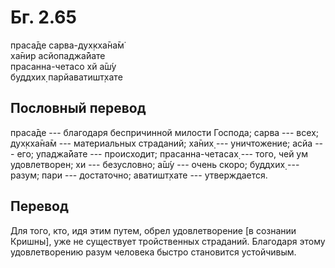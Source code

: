# Бг. 2.65
праса̄де сарва-дух̣кха̄на̄м̇<br/>
ха̄нир асйопаджа̄йате<br/>
прасанна-четасо хй а̄ш́у<br/>
буддхих̣ парйаватишт̣хате
## Пословный перевод

праса̄де --- благодаря беспричинной милости Господа; сарва --- всех;
дух̣кха̄на̄м --- материальных страданий; ха̄них̣ --- уничтожение; асйа ---
его; упаджа̄йате --- происходит; прасанна-четасах̣ --- того, чей ум
удовлетворен; хи --- безусловно; а̄ш́у --- очень скоро; буддхих̣ --- разум;
пари --- достаточно; аватишт̣хате --- утверждается.

## Перевод

Для того, кто, идя этим путем, обрел удовлетворение \[в сознании
Кришны\], уже не существует тройственных страданий. Благодаря этому
удовлетворению разум человека быстро становится устойчивым.
